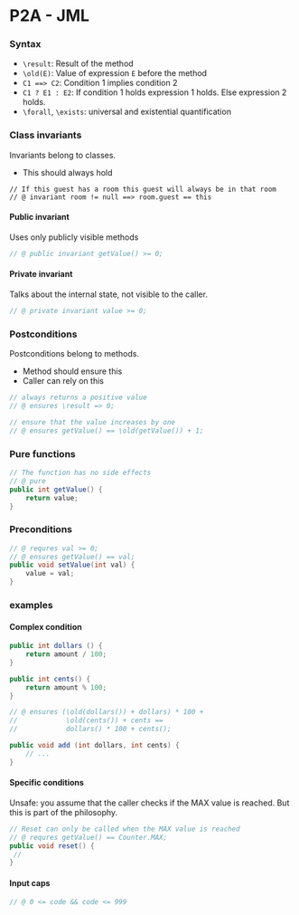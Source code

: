 # P2A - JML

### Syntax

- `\result`: Result of the method
- `\old(E)`: Value of expression `E` before the method
- `C1 ==> C2`: Condition 1 implies condition 2
- `C1 ? E1 : E2`: If condition 1 holds expression 1 holds. Else expression 2 holds.
- `\forall`, `\exists`: universal and existential quantification

### Class invariants
Invariants belong to classes.
- This should always hold
```
// If this guest has a room this guest will always be in that room
// @ invariant room != null ==> room.guest == this
```

#### Public invariant
Uses only publicly visible methods
```java
// @ public invariant getValue() >= 0;
```

#### Private invariant
Talks about the internal state, not visible to the caller.
```java
// @ private invariant value >= 0;
```

### Postconditions
Postconditions belong to methods.
- Method should ensure this
- Caller can rely on this
```java
// always returns a positive value
// @ ensures \result => 0;
```

```java
// ensure that the value increases by one
// @ ensures getValue() == \old(getValue()) + 1;
```


### Pure functions
```java
// The function has no side effects
// @ pure
public int getValue() {
    return value;
}
```

### Preconditions
```java
// @ requres val >= 0;
// @ ensures getValue() == val;
public void setValue(int val) {
    value = val;
}
```

### examples
#### Complex condition
```java
public int dollars () {
    return amount / 100;
}

public int cents() {
    return amount % 100;
}

// @ ensures (\old(dollars()) + dollars) * 100 +
//            \old(cents()) + cents ==
//            dollars() * 100 + cents();

public void add (int dollars, int cents) {
    // ...
}
```

#### Specific conditions
Unsafe: you assume that the caller checks if the MAX value is reached. But this is part of the philosophy.
```java
// Reset can only be called when the MAX value is reached
// @ requres getValue() == Counter.MAX;
public void reset() {
 //
}
```

#### Input caps
```java
// @ 0 <= code && code <= 999
```
